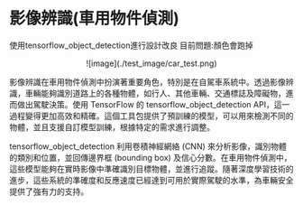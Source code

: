 # 影像辨識(車用物件偵測)
使用tensorflow_object_detection進行設計改良
目前問題:顏色會跑掉
<div align="center">
![image](./test_image/car_test.png)
</div>

影像辨識在車用物件偵測中扮演著重要角色，特別是在自駕車系統中。透過影像辨識，車輛能夠識別道路上的各種物體，如行人、其他車輛、交通標誌及障礙物，進而做出駕駛決策。使用 TensorFlow 的 tensorflow_object_detection API，這一過程變得更加高效和精確。這個工具包提供了預訓練的模型，可以用來檢測不同的物體，並且支援自訂模型訓練，根據特定的需求進行調整。


tensorflow_object_detection 利用卷積神經網絡 (CNN) 來分析影像，識別物體的類別和位置，並回傳邊界框 (bounding box) 及信心分數。在車用物件偵測中，這些模型能夠在實時影像中準確識別目標物體，並進行追蹤。隨著深度學習技術的進步，這些系統的準確度和反應速度已經達到可用於實際駕駛的水準，為車輛安全提供了強有力的支持。  
